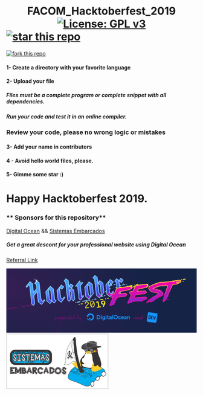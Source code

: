 # <center>FACOM_Hacktoberfest_2019  [![License: GPL v3](https://img.shields.io/badge/License-GPLv3-blue.svg)](https://www.gnu.org/licenses/gpl-3.0)</center>[![star this repo](http://githubbadges.com/star.svg?user=adalbertobrant&repo=FACOM_Hacktoberfest_2019&style=default)](https://github.com/adalbertobrant/FACOM_Hacktoberfest_2019)
[![fork this repo](http://githubbadges.com/fork.svg?user=adalbertobrant&repo=FACOM_Hacktoberfest_2019&style=default)](https://github.com/adalbertobrant/FACOM_Hacktoberfest_2019/fork)


<h4> 1- Create a directory with your favorite language</h4>

 <h4>2- Upload your file </h4>
 <p><h5> Files must be a complete program or complete snippet with all dependencies.</h5></p>
 <p><h5> Run your code and test it in an online compiler.</h5></p>
 <p><h3> Review your code, please no wrong logic or mistakes</h3></p>
 <h4>3- Add your name in contributors</h4>
 <h4>4 - Avoid hello world files, please.</h4>
 <h4>5- Gimme some star :) </h4>

# Happy Hacktoberfest 2019.


<h3>** Sponsors for this repository**</h3>

[Digital Ocean](https://hacktoberfest.digitalocean.com/) && [Sistemas Embarcados](https://www.sistemasembarcados.org)

<h5> Get a great descont for your professional website using Digital Ocean </h5>

[Referral Link](https://m.do.co/c/27808e1e344c)

![Image Hacktoberfest](digitalOceanHacktoberfest2019.png) ![image Sistemas Embarcados](seEmbarcados.png)


